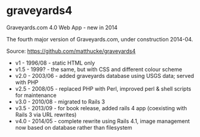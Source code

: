 graveyards4
===========

Graveyards.com 4.0 Web App - new in 2014

The fourth major version of Graveyards.com, under construction 2014-04.

Source: https://github.com/matthucke/graveyards4

- v1   - 1996/08 - static HTML only
- v1.5 - 1999? - the same, but with CSS and different colour scheme
- v2.0 - 2003/06 - added graveyards database using USGS data; served with PHP
- v2.5 - 2008/05 - replaced PHP with Perl, improved perl & shell scripts for maintenance
- v3.0 - 2010/08 - migrated to Rails 3
- v3.5 - 2013/09 - for book release, added rails 4 app (coexisting with Rails 3 via URL rewrites)
- v4.0 - 2014/05 - complete rewrite using Rails 4.1, 
  image management now based on database rather than filesystem

